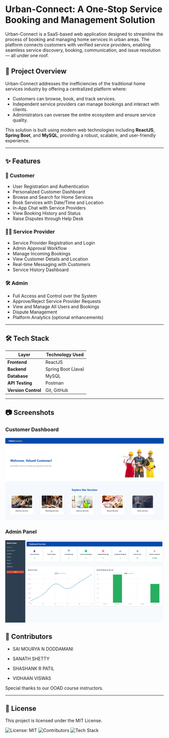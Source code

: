 # Urban-Connect: A One-Stop Service Booking and Management Solution

Urban-Connect is a SaaS-based web application designed to streamline the process of booking and managing home services in urban areas. The platform connects customers with verified service providers, enabling seamless service discovery, booking, communication, and issue resolution — all under one roof.

## 🚀 Project Overview

Urban-Connect addresses the inefficiencies of the traditional home services industry by offering a centralized platform where:

- Customers can browse, book, and track services.
- Independent service providers can manage bookings and interact with clients.
- Administrators can oversee the entire ecosystem and ensure service quality.

This solution is built using modern web technologies including **ReactJS**, **Spring Boot**, and **MySQL**, providing a robust, scalable, and user-friendly experience.

---

## ✨ Features

### 👤 Customer
- User Registration and Authentication
- Personalized Customer Dashboard
- Browse and Search for Home Services
- Book Services with Date/Time and Location
- In-App Chat with Service Providers
- View Booking History and Status
- Raise Disputes through Help Desk

### 🧑‍🔧 Service Provider
- Service Provider Registration and Login
- Admin Approval Workflow
- Manage Incoming Bookings
- View Customer Details and Location
- Real-time Messaging with Customers
- Service History Dashboard

### 🛠️ Admin
- Full Access and Control over the System
- Approve/Reject Service Provider Requests
- View and Manage All Users and Bookings
- Dispute Management
- Platform Analytics (optional enhancements)

---

## 🛠️ Tech Stack

| Layer         | Technology Used          |
|---------------|--------------------------|
| **Frontend**  | ReactJS                  |
| **Backend**   | Spring Boot (Java)       |
| **Database**  | MySQL                    |
| **API Testing** | Postman                |
| **Version Control** | Git, GitHub         |

---

## 📷 Screenshots

### Customer Dashboard
![Customer Dashboard](Images/ss3.png) 
### Admin Panel
![Admin Panel](Images/ss1.png)


## 👥 Contributors

- SAI MOURYA N DODDAMANI

- SANATH SHETTY

- SHASHANK R PATIL

- VIDHAAN VISWAS

Special thanks to our OOAD course instructors.

----

## 📜 License
This project is licensed under the MIT License.

![License: MIT](https://img.shields.io/badge/License-MIT-green.svg)
![Contributors](https://img.shields.io/badge/Contributors-4-blue)
![Tech Stack](https://img.shields.io/badge/Tech-ReactJS%20%7C%20SpringBoot%20%7C%20MySQL-yellow)
